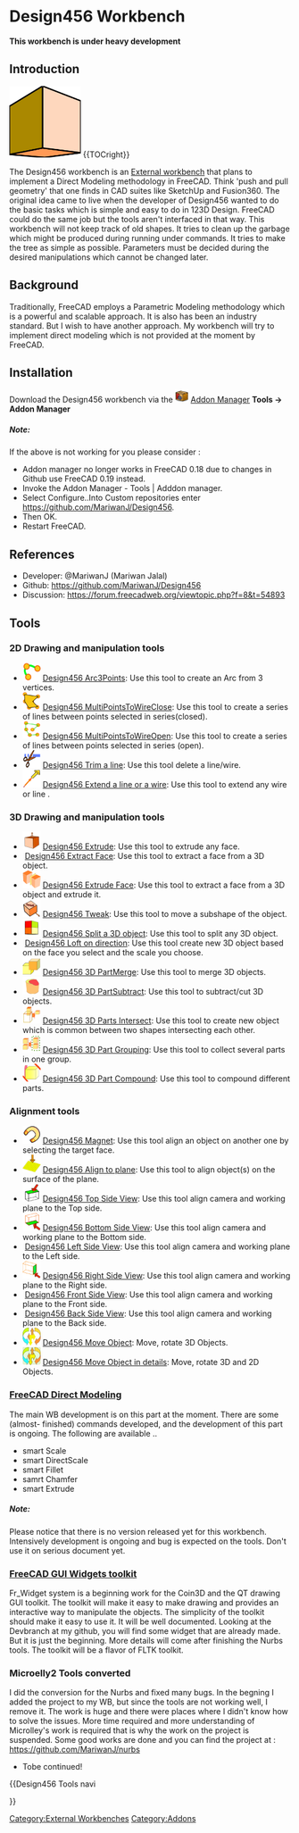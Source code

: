 # Design456 Workbench

**This workbench is under heavy development**

## Introduction

<img alt="Design456 External workbench icon" src=images/Design456_workbench_icon.svg  style="width:128px;"> {{TOCright}}

The Design456 workbench is an [External workbench](external_workbenches.md) that plans to implement a Direct Modeling methodology in FreeCAD. Think \'push and pull geometry\' that one finds in CAD suites like SketchUp and Fusion360. The original idea came to live when the developer of Design456 wanted to do the basic tasks which is simple and easy to do in 123D Design. FreeCAD could do the same job but the tools aren\'t interfaced in that way. This workbench will not keep track of old shapes. It tries to clean up the garbage which might be produced during running under commands. It tries to make the tree as simple as possible. Parameters must be decided during the desired manipulations which cannot be changed later.

## Background

Traditionally, FreeCAD employs a Parametric Modeling methodology which is a powerful and scalable approach. It is also has been an industry standard. But I wish to have another approach. My workbench will try to implement direct modeling which is not provided at the moment by FreeCAD.

## Installation

Download the Design456 workbench via the <img alt="" src=images/AddonManager.svg  style="width:24px;"> [Addon Manager](Addon_Manager.md) 
**Tools → Addon Manager**

##### Note:

If the above is not working for you please consider :

-   Addon manager no longer works in FreeCAD 0.18 due to changes in Github use FreeCAD 0.19 instead.
-   Invoke the Addon Manager - Tools \| Adddon manager.
-   Select Configure..Into Custom repositories enter <https://github.com/MariwanJ/Design456>.
-   Then OK.
-   Restart FreeCAD.

## References

-   Developer: \@MariwanJ (Mariwan Jalal)
-   Github: <https://github.com/MariwanJ/Design456>
-   Discussion: <https://forum.freecadweb.org/viewtopic.php?f=8&t=54893>

## Tools

### 2D Drawing and manipulation tools 

-   <img alt="" src=images/Design456_3Point.svg  style="width:32px;"> [Design456 Arc3Points](Design456_3Point.md): Use this tool to create an Arc from 3 vertices.
-   <img alt="" src=images/Design456_MultiPointsToWireClose.svg  style="width:32px;"> [Design456 MultiPointsToWireClose](Design456_MultiPointsToWireClose.md): Use this tool to create a series of lines between points selected in series(closed).
-   <img alt="" src=images/Design456_MultiPointsToWireOpen.svg  style="width:32px;"> [Design456 MultiPointsToWireOpen](Design456_MultiPointsToWireOpen.md): Use this tool to create a series of lines between points selected in series (open).
-   <img alt="" src=images/Design456_2DTrimLine.svg  style="width:32px;"> [Design456 Trim a line](Design456_2DTrim.md): Use this tool delete a line/wire.
-   <img alt="" src=images/2D_ExtendLine.svg  style="width:32px;"> [Design456 Extend a line or a wire](Design456_2DExtend.md): Use this tool to extend any wire or line .

### 3D Drawing and manipulation tools 

-   <img alt="" src=images/Design456_Extrude.svg  style="width:32px;"> [Design456 Extrude](Design456_Extrude.md): Use this tool to extrude any face.
-   <img alt="" src=images/Design456_Extract.svg  style="width:32px;"> [Design456 Extract Face](Design456_Extract.md): Use this tool to extract a face from a 3D object.
-   <img alt="" src=images/Design456_ExtrudeFace.svg  style="width:32px;"> [Design456 Extrude Face](Design456_ExtrudeFace.md): Use this tool to extract a face from a 3D object and extrude it.
-   <img alt="" src=images/Design456_Tweak.svg  style="width:32px;"> [Design456 Tweak](Design456_Tweak.md): Use this tool to move a subshape of the object.
-   <img alt="" src=images/Design456_SplitObject.svg  style="width:32px;"> [Design456 Split a 3D object](Design456_SplitObject.md): Use this tool to split any 3D object.
-   <img alt="" src=images/Design456_LoftOnDirection.svg  style="width:32px;"> [Design456 Loft on direction](Design456_LoftOnDirection.md): Use this tool create new 3D object based on the face you select and the scale you choose.
-   <img alt="" src=images/Design456_PartMerge.svg  style="width:32px;"> [Design456 3D PartMerge](Design456_PartMerge.md): Use this tool to merge 3D objects.
-   <img alt="" src=images/Design456_PartSubtract.svg  style="width:32px;"> [Design456 3D PartSubtract](Design456_PartSubtract.md): Use this tool to subtract/cut 3D objects.
-   <img alt="" src=images/Design456_PartIntersect.svg  style="width:32px;"> [Design456 3D Parts Intersect](Design456_PartIntersect.md): Use this tool to create new object which is common between two shapes intersecting each other.
-   <img alt="" src=images/Design456_PartGroup.svg  style="width:32px;"> [Design456 3D Part Grouping](Design456_PartGroup.md): Use this tool to collect several parts in one group.
-   <img alt="" src=images/Design456_PartCompound.svg  style="width:32px;"> [Design456 3D Part Compound](Design456_PartCompound.md): Use this tool to compound different parts.

### Alignment tools 

-   <img alt="" src=images/Design456_PartMagnet.svg  style="width:32px;"> [Design456 Magnet](Design456_PartMagnet.md): Use this tool align an object on another one by selecting the target face.
-   <img alt="" src=images/Design456_AlignToPlane.svg  style="width:32px;"> [Design456 Align to plane](Design456_AlignToPlane.md): Use this tool to align object(s) on the surface of the plane.
-   <img alt="" src=images/Design456_TopSideView.svg  style="width:32px;"> [Design456 Top Side View](Design456_TopSideView.md): Use this tool align camera and working plane to the Top side.
-   <img alt="" src=images/Design456_BottomSideView.svg  style="width:32px;"> [Design456 Bottom Side View](Design456_BottomView.md): Use this tool align camera and working plane to the Bottom side.
-   <img alt="" src=images/Design456_LeftSideView.svg  style="width:32px;"> [Design456 Left Side View](Design456_LeftSideView.md): Use this tool align camera and working plane to the Left side.
-   <img alt="" src=images/Design456_RightSideView.svg  style="width:32px;"> [Design456 Right Side View](Design456_RightSideView.md): Use this tool align camera and working plane to the Right side.
-   <img alt="" src=images/Design456_FrontSideView.svg  style="width:32px;"> [Design456 Front Side View](Design456_FrontSideView.md): Use this tool align camera and working plane to the Front side.
-   <img alt="" src=images/Design456_BackSideView.svg  style="width:32px;"> [Design456 Back Side View](Design456_BackSideView.md): Use this tool align camera and working plane to the Back side.
-   <img alt="" src=images/Design456_MoveObject.svg  style="width:32px;"> [Design456 Move Object](Design456_MoveObject.md): Move, rotate 3D Objects.
-   <img alt="" src=images/Design456_MoveObjectDetails.svg  style="width:32px;"> [Design456 Move Object in details](Design456_MoveObjectDetails.md): Move, rotate 3D and 2D Objects.

### [FreeCAD Direct Modeling](FreeCAD_Direct_Modeling.md) 

The main WB development is on this part at the moment. There are some (almost- finished) commands developed, and the development of this part is ongoing. The following are available ..

-   smart Scale
-   smart DirectScale
-   smart Fillet
-   samrt Chamfer
-   smart Extrude

##### Note: 

Please notice that there is no version released yet for this workbench. Intensively development is ongoing and bug is expected on the tools. Don\'t use it on serious document yet.

### [FreeCAD GUI Widgets toolkit](FreeCAD_GUI_Widgets_toolkit.md) 

Fr\_Widget system is a beginning work for the Coin3D and the QT drawing GUI toolkit. The toolkit will make it easy to make drawing and provides an interactive way to manipulate the objects. The simplicity of the toolkit should make it easy to use it. It will be well documented. Looking at the Devbranch at my github, you will find some widget that are already made. But it is just the beginning. More details will come after finishing the Nurbs tools. The toolkit will be a flavor of FLTK toolkit.

### Microelly2 Tools converted 

I did the conversion for the Nurbs and fixed many bugs. In the begning I added the project to my WB, but since the tools are not working well, I remove it. The work is huge and there were places where I didn\'t know how to solve the issues. More time required and more understanding of Microlley\'s work is required that is why the work on the project is suspended. Some good works are done and you can find the project at : <https://github.com/MariwanJ/nurbs>

-   Tobe continued!


{{Design456 Tools navi

}} 

[Category:External Workbenches](Category:External_Workbenches.md) [Category:Addons](Category:Addons.md)
